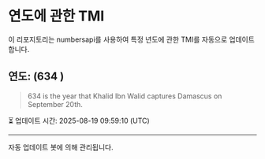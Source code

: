 
# 연도에 관한 TMI

이 리포지토리는 numbersapi를 사용하여 특정 년도에 관한 TMI를 자동으로 업데이트합니다.

## 연도: (634 )
> 634 is the year that Khalid Ibn Walid captures Damascus on September 20th.

⏳ 업데이트 시간: 2025-08-19 09:59:10 (UTC)

---
자동 업데이트 봇에 의해 관리됩니다.
